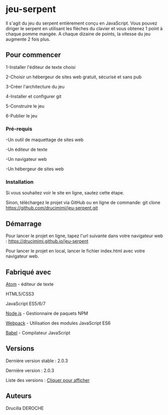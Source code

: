 # jeu-serpent
Il s'agit du jeu du serpent entièrement conçu en JavaScript. Vous pouvez diriger le serpent en utilisant les flèches du clavier et vous obtenez 1 point à chaque pomme mangée. A chaque dizaine de points, la vitesse du jeu augmente 2 fois plus.

## Pour commencer
1-Installer l'éditeur de texte choisi

2-Choisir un hébergeur de sites web gratuit, sécurisé et sans pub

3-Créer l'architecture du jeu

4-Installer et configurer git

5-Construire le jeu

6-Publier le jeu

### Pré-requis
-Un outil de maquettage de sites web

-Un éditeur de texte

-Un navigateur web

-Un hébergeur de sites web

### Installation
Si vous souhaitez voir le site en ligne, sautez cette étape.

Sinon, téléchargez le projet via GitHub ou en ligne de commande: git clone https://github.com/drucimimi/jeu-serpent.git

## Démarrage
Pour lancer le projet en ligne, tapez l'url suivante dans votre navigateur web : https://drucimimi.github.io/jeu-serpent

Pour lancer le projet en local, lancer le fichier index.html avec votre navigateur web.

## Fabriqué avec
[Atom](https://atom.io) - éditeur de texte

HTML5/CSS3

JavaScript ES5/6/7

[Node.js](https://nodejs.org/en/) - Gestionnaire de paquets NPM

[Webpack](https://webpack.js.org/) - Utilisation des modules JavaScript ES6

[Babel](https://babeljs.io/) - Compilateur JavaScript

## Versions
Dernière version stable : 2.0.3

Dernière version : 2.0.3

Liste des versions : [Cliquer pour afficher](https://github.com/drucimimi/jeu-serpent/tags)

## Auteurs
Drucilla DEROCHE
